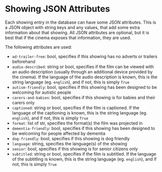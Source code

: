 # Showing JSON Attributes

Each showing entry in the database can have some JSON attributes. This is a JSON object with string keys and any values,
that add some extra information about that showing. All JSON attributes are optional, but it is best that if the cinema
exposes that information, they are used.

The following attributes are used:
- `ad-trailer-free`: bool, specifies if this showing has no adverts or trailers beforehand
- `audio-described`: string or bool, specifies if the film can be viewed with an audio description (usually through an
additional device provided by the cinema). If the language of the audio description is known, this is the string 
language (eg. `english`), and if not, this is simply `True`
- `autism-friendly`: bool, specifies if this showing has been designed to be welcoming for autistic people
- `carers-and-babies`: bool, specifies if this showing is for babies and their carers only
- `captioned`: string or bool, specifies if the film is captioned. If the language of the captioning is known, this is
the string language (eg. `english`), and if not, this is simply `True`
- `format`: list of str, specifies the format(s) the film was projected in
- `dementia-friendly`: bool, specifies if this showing has been designed to be welcoming for people affected by dementia
- `dog-friendly`: bool, specifies if this showing is dog friendly
- `language`: string, specifies the language(s) of the showing
- `senior`: bool, specifies if this showing is for senior citizens only
- `subtitled`: string or bool, specifies if the film is subtitled. If the language of the subtitling is known, this is
the string language (eg. `english`), and if not, this is simply `True`

